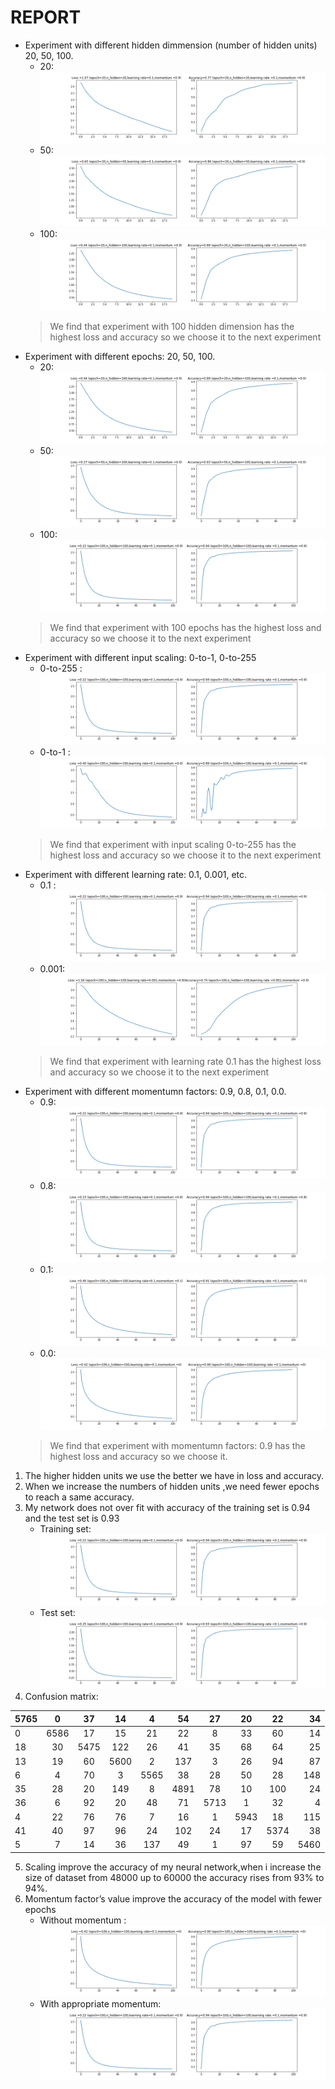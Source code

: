 # REPORT
* Experiment with different hidden dimmension (number of hidden units) 20, 50, 100.
    * 20: ![](https://github.com/thanhvinhle26/CINAMON_AI/blob/master/NeuralNetwork/epoch%3D20%20n_hidden%3D20%20learning%20rate%20%3D%200.1%20momentum%20%3D%200.9.png)
    * 50: ![](https://github.com/thanhvinhle26/CINAMON_AI/blob/master/NeuralNetwork/epoch%3D20%20n_hidden%3D50%20learning%20rate%20%3D%200.1%20momentum%20%3D%200.9.png)
    * 100: ![](https://github.com/thanhvinhle26/CINAMON_AI/blob/master/NeuralNetwork/epoch%3D20%20n_hidden%3D100%20learning%20rate%20%3D%200.1%20momentum%20%3D%200.9.png)
    > We find that experiment with 100 hidden dimension has the highest loss and accuracy so we choose it to the next experiment
* Experiment with different epochs: 20, 50, 100.
    * 20: ![](https://github.com/thanhvinhle26/CINAMON_AI/blob/master/NeuralNetwork/epoch%3D20%20n_hidden%3D100%20learning%20rate%20%3D%200.1%20momentum%20%3D%200.9.png)
    * 50: ![](https://github.com/thanhvinhle26/CINAMON_AI/blob/master/NeuralNetwork/epoch%3D50%20n_hidden%3D100%20learning%20rate%20%3D%200.1%20momentum%20%3D%200.9.png)
    * 100: ![](https://github.com/thanhvinhle26/CINAMON_AI/blob/master/NeuralNetwork/epoch%3D100%20n_hidden%3D100%20learning%20rate%20%3D%200.1%20momentum%20%3D%200.9.png)
    > We find that experiment with 100 epochs has the highest loss and accuracy so we choose it to the next experiment 
* Experiment with different input scaling: 0-to-1, 0-to-255
    * 0-to-255 :![](https://github.com/thanhvinhle26/CINAMON_AI/blob/master/NeuralNetwork/epoch%3D100%20n_hidden%3D100%20learning%20rate%20%3D%200.1%20momentum%20%3D%200.9.png)
    * 0-to-1 : ![](https://github.com/thanhvinhle26/CINAMON_AI/blob/master/NeuralNetwork/epoch%3D100%20n_hidden%3D100%20learning%20rate%20%3D%200.1%20momentum%20%3D%200.9%20scale1.png)
    > We find that experiment with input scaling 0-to-255 has the highest loss and accuracy so we choose it to the next experiment
* Experiment with different learning rate: 0.1, 0.001, etc.
    * 0.1 : ![](https://github.com/thanhvinhle26/CINAMON_AI/blob/master/NeuralNetwork/epoch%3D100%20n_hidden%3D100%20learning%20rate%20%3D%200.1%20momentum%20%3D%200.9.png)
    * 0.001: ![](https://github.com/thanhvinhle26/CINAMON_AI/blob/master/NeuralNetwork/epoch%3D100%20n_hidden%3D100%20learning%20rate%20%3D%200.001%20momentum%20%3D%200.9%20scale1.png)
    >  We find that experiment with learning rate 0.1 has the highest loss and accuracy so we choose it to the next experiment
* Experiment with different momentumn factors: 0.9, 0.8, 0.1, 0.0.
    * 0.9: ![](https://github.com/thanhvinhle26/CINAMON_AI/blob/master/NeuralNetwork/epoch%3D100%20n_hidden%3D100%20learning%20rate%20%3D%200.1%20momentum%20%3D%200.9.png)
    * 0.8: ![](https://github.com/thanhvinhle26/CINAMON_AI/blob/master/NeuralNetwork/epoch%3D100%20n_hidden%3D100%20learning%20rate%20%3D%200.1%20momentum%20%3D%200.8.png)
    * 0.1: ![](https://github.com/thanhvinhle26/CINAMON_AI/blob/master/NeuralNetwork/epoch%3D100%20n_hidden%3D100%20learning%20rate%20%3D%200.1%20momentum%20%3D%200.1.png)
    * 0.0: ![](https://github.com/thanhvinhle26/CINAMON_AI/blob/master/NeuralNetwork/epoch%3D100%20n_hidden%3D100%20learning%20rate%20%3D%200.1%20momentum%20%3D%200.png)
    > We find that experiment with momentumn factors: 0.9 has the highest loss and accuracy so we choose it.
    
1. The higher hidden units we use the better we have in loss and accuracy.
2. When we increase the numbers of hidden units ,we need fewer epochs to reach a same accuracy. 
3. My network does not over fit with accuracy of the training set is 0.94 and the test set is 0.93
    * Training set: ![](https://github.com/thanhvinhle26/CINAMON_AI/blob/master/NeuralNetwork/epoch%3D100%20n_hidden%3D100%20learning%20rate%20%3D%200.1%20momentum%20%3D%200.9.png)
    * Test set: ![](https://github.com/thanhvinhle26/CINAMON_AI/blob/master/NeuralNetwork/epoch%3D100%20n_hidden%3D100%20learning%20rate%20%3D%200.1%20momentum%20%3D%200.9%20test.png)
4. Confusion matrix:

|5765|0|37|14|4|54|27|20|22|34|
|---|:---:|:---:|:---:|:---:|:---:|:---:|:---:|:---:|---:|
|0|6586|17|15|21|22|8|33|60|14|
|18|30|5475|122|26|41|35|68|64|25|
|13|19|60|5600|2|137|3|26|94|87|
|6|4|70|3|5565|38|28|50|28|148|
|35|28|20|149|8|4891|78|10|100|24|
|36|6|92|20|48|71|5713|1|32|4|
|4|22|76|76|7|16|1|5943|18|115|
|41|40|97|96|24|102|24|17|5374|38|
|5|7|14|36|137|49|1|97|59|5460|

5. Scaling improve the accuracy of my neural network,when i increase the size of dataset from 48000 up to 60000 the accuracy rises from 93% to 94%.
6. Momentum factor’s value improve the accuracy of the model with fewer epochs
    * Without momentum : ![](https://github.com/thanhvinhle26/CINAMON_AI/blob/master/NeuralNetwork/epoch%3D100%20n_hidden%3D100%20learning%20rate%20%3D%200.1%20momentum%20%3D%200.png)
    * With appropriate momentum: ![](https://github.com/thanhvinhle26/CINAMON_AI/blob/master/NeuralNetwork/epoch%3D100%20n_hidden%3D100%20learning%20rate%20%3D%200.1%20momentum%20%3D%200.9.png)

        

        
    
